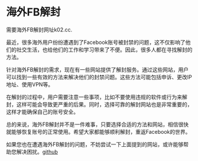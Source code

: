 # 海外FB解封

需要海外FB解封网址k02.cc. 

最近，很多海外用户纷纷遭遇到了Facebook账号被封禁的问题，这不仅影响了他们的社交生活，也给他们的工作和学习带来了不便。因此，很多人都在寻找解封的方法。

针对海外FB解封的需求，现在有一些网站提供了解封服务。通过这些网站，用户可以找到一些有效的方法来解决他们的封禁问题。这些方法可能包括申诉、更改IP地址、使用VPN等。

在解封的过程中，用户需要注意一些事项，比如不要使用违规的软件或行为来解封，这样可能会导致更严重的后果。同时，选择可靠的解封网站也是非常重要的，这样才能确保自己的账号安全。

总的来说，海外FB解封并不是一件难事，只要选择合适的方法和网站，相信很快就能够恢复账号的正常使用。希望大家都能够顺利解封，重返Facebook的世界。

如果您也在遭遇海外FB解封的问题，不妨尝试一下上面提到的网站，或许能够帮助您解决困扰。[github](https://github.com)